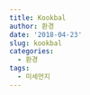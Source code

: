 ```yaml
---
title: Kookbal
author: 환경
date: '2018-04-23'
slug: kookbal
categories:
  - 환경
tags:
  - 미세먼지
---
```

